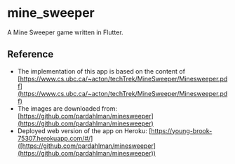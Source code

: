 # mine_sweeper

A Mine Sweeper game written in Flutter.

## Reference

- The implementation of this app is based on the content of 
  [https://www.cs.ubc.ca/~acton/techTrek/MineSweeper/Minesweeper.pdf](https://www.cs.ubc.ca/~acton/techTrek/MineSweeper/Minesweeper.pdf)
- The images are downloaded from:
  [https://github.com/pardahlman/minesweeper](https://github.com/pardahlman/minesweeper)
- Deployed web version of the app on Heroku:
  [https://young-brook-75307.herokuapp.com/#/]([https://github.com/pardahlman/minesweeper](https://github.com/pardahlman/minesweeper))
